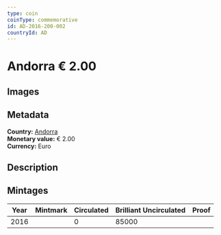 ```yaml
---
type: coin
coinType: commemorative
id: AD-2016-200-002
countryId: AD
---
```


# Andorra € 2.00

## Images


## Metadata

**Country:** [Andorra](../../Countries/Andorra/index.md)\
**Monetary value:** € 2.00\
**Currency:** Euro

## Description


## Mintages

| Year | Mintmark | Circulated | Brilliant Uncirculated | Proof |
| ---- | -------- | ---------- | ---------------------- | ----- |
| 2016 |  | 0| 85000 |  |
